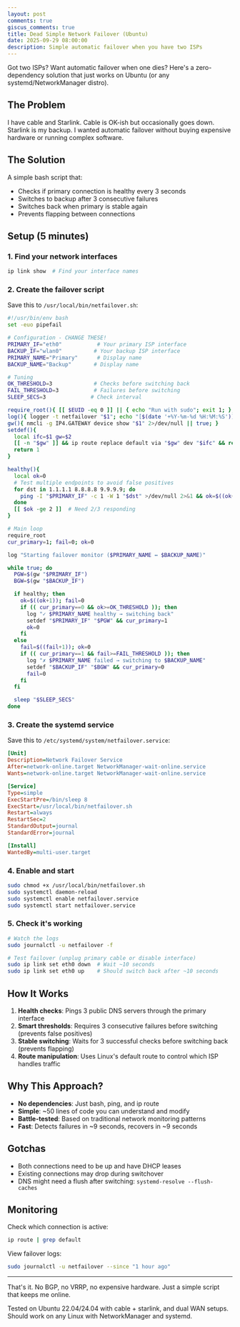 ```yaml
---
layout: post
comments: true
giscus_comments: true
title: Dead Simple Network Failover (Ubuntu)
date: 2025-09-29 08:00:00
description: Simple automatic failover when you have two ISPs
---
```


Got two ISPs? Want automatic failover when one dies? Here's a zero-dependency solution that just works on Ubuntu (or any systemd/NetworkManager distro).

## The Problem

I have cable and Starlink. Cable is OK-ish but occasionally goes down. Starlink is my backup. I wanted automatic failover without buying expensive hardware or running complex software.

## The Solution

A simple bash script that:

- Checks if primary connection is healthy every 3 seconds
- Switches to backup after 3 consecutive failures
- Switches back when primary is stable again
- Prevents flapping between connections

## Setup (5 minutes)

### 1. Find your network interfaces

```bash
ip link show  # Find your interface names
```

### 2. Create the failover script

Save this to `/usr/local/bin/netfailover.sh`:

```bash
#!/usr/bin/env bash
set -euo pipefail

# Configuration - CHANGE THESE!
PRIMARY_IF="eth0"           # Your primary ISP interface
BACKUP_IF="wlan0"          # Your backup ISP interface
PRIMARY_NAME="Primary"      # Display name
BACKUP_NAME="Backup"       # Display name

# Tuning
OK_THRESHOLD=3             # Checks before switching back
FAIL_THRESHOLD=3           # Failures before switching
SLEEP_SECS=3              # Check interval

require_root(){ [[ $EUID -eq 0 ]] || { echo "Run with sudo"; exit 1; }; }
log(){ logger -t netfailover "$1"; echo "[$(date '+%Y-%m-%d %H:%M:%S')] $1"; }
gw(){ nmcli -g IP4.GATEWAY device show "$1" 2>/dev/null || true; }
setdef(){
  local ifc=$1 gw=$2
  [[ -n "$gw" ]] && ip route replace default via "$gw" dev "$ifc" && return 0
  return 1
}

healthy(){
  local ok=0
  # Test multiple endpoints to avoid false positives
  for dst in 1.1.1.1 8.8.8.8 9.9.9.9; do
    ping -I "$PRIMARY_IF" -c 1 -W 1 "$dst" >/dev/null 2>&1 && ok=$((ok+1))
  done
  [[ $ok -ge 2 ]]  # Need 2/3 responding
}

# Main loop
require_root
cur_primary=1; fail=0; ok=0

log "Starting failover monitor ($PRIMARY_NAME ↔ $BACKUP_NAME)"

while true; do
  PGW=$(gw "$PRIMARY_IF")
  BGW=$(gw "$BACKUP_IF")

  if healthy; then
    ok=$((ok+1)); fail=0
    if (( cur_primary==0 && ok>=OK_THRESHOLD )); then
      log "✓ $PRIMARY_NAME healthy → switching back"
      setdef "$PRIMARY_IF" "$PGW" && cur_primary=1
      ok=0
    fi
  else
    fail=$((fail+1)); ok=0
    if (( cur_primary==1 && fail>=FAIL_THRESHOLD )); then
      log "✗ $PRIMARY_NAME failed → switching to $BACKUP_NAME"
      setdef "$BACKUP_IF" "$BGW" && cur_primary=0
      fail=0
    fi
  fi

  sleep "$SLEEP_SECS"
done
```

### 3. Create the systemd service

Save this to `/etc/systemd/system/netfailover.service`:

```ini
[Unit]
Description=Network Failover Service
After=network-online.target NetworkManager-wait-online.service
Wants=network-online.target NetworkManager-wait-online.service

[Service]
Type=simple
ExecStartPre=/bin/sleep 8
ExecStart=/usr/local/bin/netfailover.sh
Restart=always
RestartSec=2
StandardOutput=journal
StandardError=journal

[Install]
WantedBy=multi-user.target
```

### 4. Enable and start

```bash
sudo chmod +x /usr/local/bin/netfailover.sh
sudo systemctl daemon-reload
sudo systemctl enable netfailover.service
sudo systemctl start netfailover.service
```

### 5. Check it's working

```bash
# Watch the logs
sudo journalctl -u netfailover -f

# Test failover (unplug primary cable or disable interface)
sudo ip link set eth0 down  # Wait ~10 seconds
sudo ip link set eth0 up    # Should switch back after ~10 seconds
```

## How It Works

1. **Health checks**: Pings 3 public DNS servers through the primary interface
2. **Smart thresholds**: Requires 3 consecutive failures before switching (prevents false positives)
3. **Stable switching**: Waits for 3 successful checks before switching back (prevents flapping)
4. **Route manipulation**: Uses Linux's default route to control which ISP handles traffic

## Why This Approach?

- **No dependencies**: Just bash, ping, and ip route
- **Simple**: ~50 lines of code you can understand and modify
- **Battle-tested**: Based on traditional network monitoring patterns
- **Fast**: Detects failures in ~9 seconds, recovers in ~9 seconds

## Gotchas

- Both connections need to be up and have DHCP leases
- Existing connections may drop during switchover
- DNS might need a flush after switching: `systemd-resolve --flush-caches`

## Monitoring

Check which connection is active:

```bash
ip route | grep default
```

View failover logs:

```bash
sudo journalctl -u netfailover --since "1 hour ago"
```

---

That's it. No BGP, no VRRP, no expensive hardware. Just a simple script that keeps me online.

Tested on Ubuntu 22.04/24.04 with cable + starlink, and dual WAN setups. Should work on any Linux with NetworkManager and systemd.

